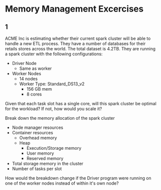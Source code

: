 # Memory Management Excercises


## 1
ACME Inc is estimating whether their current spark cluster will be able to handle a new ETL process. They have a number of databases for their retails stores across the world. The total dataset is 4.2TB. They are running a spark cluster with the following configurations:
-	Driver Node 
    -	Same as worker
-	Worker Nodes 
    -	14 nodes
    -	Worker Type: Standard_DS13_v2
        -	156 GB mem
        -	8 cores


Given that each task slot has a single core, will this spark cluster be optimal for the workload? If not, how would you scale it?


Break down the memory allocation of the spark cluster
-	Node manager resources
-	Container resources
    -	Overhead memory
    -	Heap
        -	Execution/Storage memory
        -	User memory
        -	Reserved memory
-	Total storage memory in the cluster
-	Number of tasks per slot

How would the breakdown change if the Driver program were running on one of the worker nodes instead of within it's own node?
